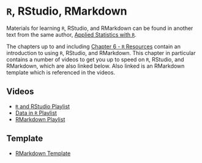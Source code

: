 # `R`, RStudio, RMarkdown

Materials for learning `R`, RStudio, and RMarkdown can be found in another text from the same author, [Applied Statistics with `R`](http://daviddalpiaz.github.io/appliedstats/).

The chapters up to and including [Chapter 6 - `R` Resources](https://daviddalpiaz.github.io/appliedstats/r-resources.html) contain an introduction to using `R`, RStudio, and RMarkdown. This chapter in particular contains a number of videos to get you up to speed on `R`, RStudio, and RMarkdown, which are also linked below. Also linked is an RMarkdown template which is referenced in the videos.

## Videos

- [`R` and RStudio Playlist](https://www.youtube.com/playlist?list=PLBgxzZMu3GpMjYhX7jLm5B9gEV7AOOJ5w)
- [Data in `R` Playlist](https://www.youtube.com/playlist?list=PLBgxzZMu3GpPojVSoriMTWQCUno_3hjNi)
- [RMarkdown Playlist](https://www.youtube.com/playlist?list=PLBgxzZMu3GpNgd07DwmS-2odHtMO6MWGH)

## Template

- [RMarkdown Template](https://daviddalpiaz.github.io/appliedstats/tutorial/rmd-template.zip)
